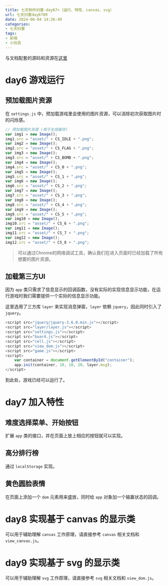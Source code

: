 ```yaml
---
title: 七天制作扫雷-day67+（运行、特性、canvas、svg）
url: 七天扫雷day6789
date: 2024-06-04 14:26:49
categories:
- 七天扫雷
tags:
- 前端
- 小玩具
---
```


与文档配套的源码和资源在[这里](https://github.com/vitsumoc/7daysMineSweeper)

<!-- more -->

# day6 游戏运行

## 预加载图片资源

在 `settings.js` 中，预加载游戏里会使用的图片资源，可以消除初次获取图片时的闪烁感。

```js
// 预加载图片资源 (用于生成缓存)
var img1 = new Image();
img1.src = "asset/" + CS_IDLE + ".png";
var img2 = new Image();
img2.src = "asset/" + CS_FLAG + ".png";
var img3 = new Image();
img3.src = "asset/" + CS_BOMB + ".png";
var img4 = new Image();
img4.src = "asset/" + CS_0 + ".png";
var img5 = new Image();
img5.src = "asset/" + CS_1 + ".png";
var img6 = new Image();
img6.src = "asset/" + CS_2 + ".png";
var img7 = new Image();
img7.src = "asset/" + CS_3 + ".png";
var img8 = new Image();
img8.src = "asset/" + CS_4 + ".png";
var img9 = new Image();
img9.src = "asset/" + CS_5 + ".png";
var img10 = new Image();
img10.src = "asset/" + CS_6 + ".png";
var img11 = new Image();
img11.src = "asset/" + CS_7 + ".png";
var img12 = new Image();
img12.src = "asset/" + CS_8 + ".png";
```

> 可以通过Chrome的网络调试工具，确认我们在进入页面时已经加载了所有想要的图片资源。

## 加载第三方UI

因为 `app` 类只需求了信息显示的回调函数，没有实际的实现信息显示功能，在运行游戏时我们需要提供一个实际的信息显示功能。

这里选用了三方库 `layer` 来实现消息弹窗，`layer` 依赖 `jquery`，因此同时引入了 `jquery`。

```js
<script src="jquery/jquery-3.6.0.min.js"></script>
<script src="layer/layer.js"></script>
<script src="settings.js"></script>
<script src="board.js"></script>
<script src="cell.js"></script>
<script src="view_dom.js"></script>
<script src="game.js"></script>
<script>
    var container = document.getElementById("container");
    app.init(container, 10, 10, 20, layer.msg);
</script>
```

到此处，游戏已经可以运行了。

# day7 加入特性

## 难度选择菜单、开始按钮

扩展 `app` 类的接口，并在页面上放上相应的按钮就可以实现。

## 高分排行榜

通过 `localStorage` 实现。

## 黄色圆脸表情

在页面上添加一个 `dom` 元素用来盛放，同时给 `app` 对象加一个输赢状态的回调。

# day8 实现基于 canvas 的显示类

可以用于辅助理解 `canvas` 工作原理，请直接参考 `canvas` 相关文档和 `view_canvas.js`。

# day9 实现基于 svg 的显示类

可以用于辅助理解 `svg` 工作原理，请直接参考 `svg` 相关文档和 `view_dom.js`。